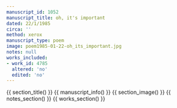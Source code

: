 ```yaml
---
manuscript_id: 1052
manuscript_title: oh, it's important
dated: 22/1/1985
circa: ''
method: xerox
manuscript_type: poem
image: poem1985-01-22-oh_its_important.jpg
notes: null
works_included:
- work_id: 4785
  altered: 'no'
  edited: 'no'
---
```


{{ section_title() }}
{{ manuscript_info() }}
{{ section_image() }}
{{ notes_section() }}
{{ works_section() }}
